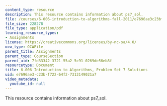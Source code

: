 ```yaml
---
content_type: resource
description: This resource contains information about ps7_sol.
file: /courses/6-006-introduction-to-algorithms-fall-2011/e7696ae3c23bf72264f27313149021a7_MIT6_006F11_ps7_sol.pdf
file_size: 228278
file_type: application/pdf
learning_resource_types:
- Assignments
license: https://creativecommons.org/licenses/by-nc-sa/4.0/
ocw_type: OCWFile
parent_title: Assignments
parent_type: CourseSection
parent_uid: 7fd33342-3721-55a2-5c91-0269de56eb8f
resourcetype: Document
title: 6.006 Introduction to Algorithms, Problem Set 7 Solutions
uid: e7696ae3-c23b-f722-64f2-7313149021a7
video_metadata:
  youtube_id: null
---
```

This resource contains information about ps7_sol.
